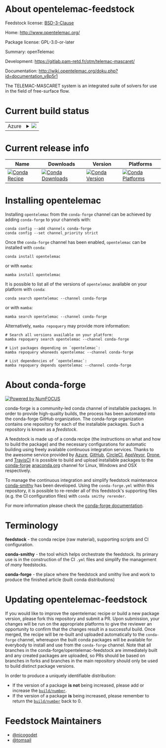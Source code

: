 About opentelemac-feedstock
===========================

Feedstock license: [BSD-3-Clause](https://github.com/conda-forge/opentelemac-feedstock/blob/main/LICENSE.txt)

Home: http://www.opentelemac.org/

Package license: GPL-3.0-or-later

Summary: openTelemac

Development: https://gitlab.pam-retd.fr/otm/telemac-mascaret/

Documentation: http://wiki.opentelemac.org/doku.php?id=documentation_v8p5r1

The TELEMAC-MASCARET system is an integrated suite of solvers for use in the
field of free-surface flow.


Current build status
====================


<table>
    
  <tr>
    <td>Azure</td>
    <td>
      <details>
        <summary>
          <a href="https://dev.azure.com/conda-forge/feedstock-builds/_build/latest?definitionId=22463&branchName=main">
            <img src="https://dev.azure.com/conda-forge/feedstock-builds/_apis/build/status/opentelemac-feedstock?branchName=main">
          </a>
        </summary>
        <table>
          <thead><tr><th>Variant</th><th>Status</th></tr></thead>
          <tbody><tr>
              <td>linux_64_numpy1.22python3.10.____cpython</td>
              <td>
                <a href="https://dev.azure.com/conda-forge/feedstock-builds/_build/latest?definitionId=22463&branchName=main">
                  <img src="https://dev.azure.com/conda-forge/feedstock-builds/_apis/build/status/opentelemac-feedstock?branchName=main&jobName=linux&configuration=linux%20linux_64_numpy1.22python3.10.____cpython" alt="variant">
                </a>
              </td>
            </tr><tr>
              <td>linux_64_numpy1.22python3.9.____cpython</td>
              <td>
                <a href="https://dev.azure.com/conda-forge/feedstock-builds/_build/latest?definitionId=22463&branchName=main">
                  <img src="https://dev.azure.com/conda-forge/feedstock-builds/_apis/build/status/opentelemac-feedstock?branchName=main&jobName=linux&configuration=linux%20linux_64_numpy1.22python3.9.____cpython" alt="variant">
                </a>
              </td>
            </tr><tr>
              <td>linux_64_numpy1.23python3.11.____cpython</td>
              <td>
                <a href="https://dev.azure.com/conda-forge/feedstock-builds/_build/latest?definitionId=22463&branchName=main">
                  <img src="https://dev.azure.com/conda-forge/feedstock-builds/_apis/build/status/opentelemac-feedstock?branchName=main&jobName=linux&configuration=linux%20linux_64_numpy1.23python3.11.____cpython" alt="variant">
                </a>
              </td>
            </tr><tr>
              <td>linux_64_numpy1.26python3.12.____cpython</td>
              <td>
                <a href="https://dev.azure.com/conda-forge/feedstock-builds/_build/latest?definitionId=22463&branchName=main">
                  <img src="https://dev.azure.com/conda-forge/feedstock-builds/_apis/build/status/opentelemac-feedstock?branchName=main&jobName=linux&configuration=linux%20linux_64_numpy1.26python3.12.____cpython" alt="variant">
                </a>
              </td>
            </tr>
          </tbody>
        </table>
      </details>
    </td>
  </tr>
</table>

Current release info
====================

| Name | Downloads | Version | Platforms |
| --- | --- | --- | --- |
| [![Conda Recipe](https://img.shields.io/badge/recipe-opentelemac-green.svg)](https://anaconda.org/conda-forge/opentelemac) | [![Conda Downloads](https://img.shields.io/conda/dn/conda-forge/opentelemac.svg)](https://anaconda.org/conda-forge/opentelemac) | [![Conda Version](https://img.shields.io/conda/vn/conda-forge/opentelemac.svg)](https://anaconda.org/conda-forge/opentelemac) | [![Conda Platforms](https://img.shields.io/conda/pn/conda-forge/opentelemac.svg)](https://anaconda.org/conda-forge/opentelemac) |

Installing opentelemac
======================

Installing `opentelemac` from the `conda-forge` channel can be achieved by adding `conda-forge` to your channels with:

```
conda config --add channels conda-forge
conda config --set channel_priority strict
```

Once the `conda-forge` channel has been enabled, `opentelemac` can be installed with `conda`:

```
conda install opentelemac
```

or with `mamba`:

```
mamba install opentelemac
```

It is possible to list all of the versions of `opentelemac` available on your platform with `conda`:

```
conda search opentelemac --channel conda-forge
```

or with `mamba`:

```
mamba search opentelemac --channel conda-forge
```

Alternatively, `mamba repoquery` may provide more information:

```
# Search all versions available on your platform:
mamba repoquery search opentelemac --channel conda-forge

# List packages depending on `opentelemac`:
mamba repoquery whoneeds opentelemac --channel conda-forge

# List dependencies of `opentelemac`:
mamba repoquery depends opentelemac --channel conda-forge
```


About conda-forge
=================

[![Powered by
NumFOCUS](https://img.shields.io/badge/powered%20by-NumFOCUS-orange.svg?style=flat&colorA=E1523D&colorB=007D8A)](https://numfocus.org)

conda-forge is a community-led conda channel of installable packages.
In order to provide high-quality builds, the process has been automated into the
conda-forge GitHub organization. The conda-forge organization contains one repository
for each of the installable packages. Such a repository is known as a *feedstock*.

A feedstock is made up of a conda recipe (the instructions on what and how to build
the package) and the necessary configurations for automatic building using freely
available continuous integration services. Thanks to the awesome service provided by
[Azure](https://azure.microsoft.com/en-us/services/devops/), [GitHub](https://github.com/),
[CircleCI](https://circleci.com/), [AppVeyor](https://www.appveyor.com/),
[Drone](https://cloud.drone.io/welcome), and [TravisCI](https://travis-ci.com/)
it is possible to build and upload installable packages to the
[conda-forge](https://anaconda.org/conda-forge) [anaconda.org](https://anaconda.org/)
channel for Linux, Windows and OSX respectively.

To manage the continuous integration and simplify feedstock maintenance
[conda-smithy](https://github.com/conda-forge/conda-smithy) has been developed.
Using the ``conda-forge.yml`` within this repository, it is possible to re-render all of
this feedstock's supporting files (e.g. the CI configuration files) with ``conda smithy rerender``.

For more information please check the [conda-forge documentation](https://conda-forge.org/docs/).

Terminology
===========

**feedstock** - the conda recipe (raw material), supporting scripts and CI configuration.

**conda-smithy** - the tool which helps orchestrate the feedstock.
                   Its primary use is in the construction of the CI ``.yml`` files
                   and simplify the management of *many* feedstocks.

**conda-forge** - the place where the feedstock and smithy live and work to
                  produce the finished article (built conda distributions)


Updating opentelemac-feedstock
==============================

If you would like to improve the opentelemac recipe or build a new
package version, please fork this repository and submit a PR. Upon submission,
your changes will be run on the appropriate platforms to give the reviewer an
opportunity to confirm that the changes result in a successful build. Once
merged, the recipe will be re-built and uploaded automatically to the
`conda-forge` channel, whereupon the built conda packages will be available for
everybody to install and use from the `conda-forge` channel.
Note that all branches in the conda-forge/opentelemac-feedstock are
immediately built and any created packages are uploaded, so PRs should be based
on branches in forks and branches in the main repository should only be used to
build distinct package versions.

In order to produce a uniquely identifiable distribution:
 * If the version of a package **is not** being increased, please add or increase
   the [``build/number``](https://docs.conda.io/projects/conda-build/en/latest/resources/define-metadata.html#build-number-and-string).
 * If the version of a package **is** being increased, please remember to return
   the [``build/number``](https://docs.conda.io/projects/conda-build/en/latest/resources/define-metadata.html#build-number-and-string)
   back to 0.

Feedstock Maintainers
=====================

* [@nicogodet](https://github.com/nicogodet/)
* [@tomsail](https://github.com/tomsail/)

